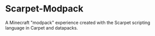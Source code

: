 # Scarpet-Modpack
A Minecraft "modpack" experience created with the Scarpet scripting language in Carpet and datapacks.
